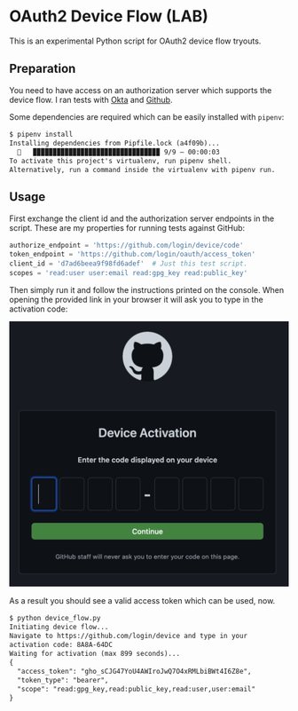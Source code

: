 # OAuth2 Device Flow (LAB)

This is an experimental Python script for OAuth2 device flow tryouts.

## Preparation

You need to have access on an authorization server which supports the device flow. I ran tests with [Okta](https://developer.okta.com/blog/2019/02/19/add-oauth-device-flow-to-any-server) and [Github](https://docs.github.com/en/developers/apps/building-oauth-apps/authorizing-oauth-apps).

Some dependencies are required which can be easily installed with `pipenv`:

```shell
$ pipenv install
Installing dependencies from Pipfile.lock (a4f09b)...
  🐍   ▉▉▉▉▉▉▉▉▉▉▉▉▉▉▉▉▉▉▉▉▉▉▉▉▉▉▉▉▉▉▉▉ 9/9 — 00:00:03
To activate this project's virtualenv, run pipenv shell.
Alternatively, run a command inside the virtualenv with pipenv run.
```

## Usage

First exchange the client id and the authorization server endpoints in the script. These are my properties for running tests against GitHub:

```python
authorize_endpoint = 'https://github.com/login/device/code'
token_endpoint = 'https://github.com/login/oauth/access_token'
client_id = 'd7ad6beea9f98fd6adef'  # Just this test script.
scopes = 'read:user user:email read:gpg_key read:public_key'
```

Then simply run it and follow the instructions printed on the console. When opening the provided link in your browser it will ask you to type in the activation code:

![GitHub device flow page](./img/github-device-flow.png)

As a result you should see a valid access token which can be used, now.

```shell
$ python device_flow.py
Initiating device flow...
Navigate to https://github.com/login/device and type in your activation code: 8A8A-64DC
Waiting for activation (max 899 seconds)...
{
  "access_token": "gho_sCJG47YoU4AWIroJwQ7O4xRMLbiBWt4I6Z8e",
  "token_type": "bearer",
  "scope": "read:gpg_key,read:public_key,read:user,user:email"
}
```